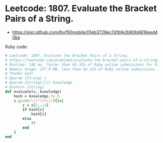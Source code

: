 # Leetcode: 1807. Evaluate the Bracket Pairs of a String.

- https://gist.github.com/lbvf50mobile/01eb3728ec7d1bfe2b60b6816eed40be

Ruby code:
```Ruby
# Leetcode: 1807. Evaluate the Bracket Pairs of a String.
# https://leetcode.com/problems/evaluate-the-bracket-pairs-of-a-string/
# Runtime: 240 ms, faster than 92.31% of Ruby online submissions for Evaluate the Bracket Pairs of a String.
# Memory Usage: 237.9 MB, less than 92.31% of Ruby online submissions for Evaluate the Bracket Pairs of a String.
# Thanks God!
# @param {String} s
# @param {String[][]} knowledge
# @return {String}
def evaluate(s, knowledge)
    hash = knowledge.to_h
    s.gsub(/\([^)]+\)/){|x| 
        z = x[1..-2]
        if hash[z]
            hash[z]
        else
            ??
        end
    }
end
```